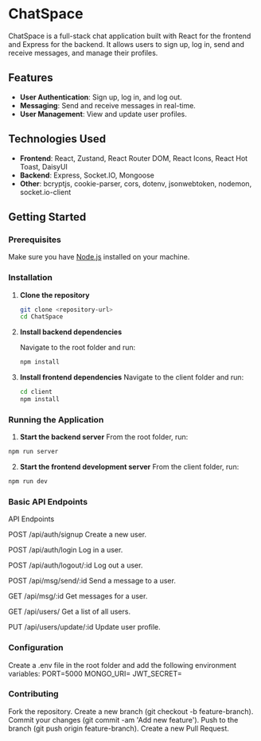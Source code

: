 # ChatSpace

ChatSpace is a full-stack chat application built with React for the frontend and Express for the backend. It allows users to sign up, log in, send and receive messages, and manage their profiles.

## Features

- **User Authentication**: Sign up, log in, and log out.
- **Messaging**: Send and receive messages in real-time.
- **User Management**: View and update user profiles.

## Technologies Used

- **Frontend**: React, Zustand, React Router DOM, React Icons, React Hot Toast, DaisyUI
- **Backend**: Express, Socket.IO, Mongoose
- **Other**: bcryptjs, cookie-parser, cors, dotenv, jsonwebtoken, nodemon, socket.io-client

## Getting Started

### Prerequisites

Make sure you have [Node.js](https://nodejs.org/) installed on your machine.

### Installation

1. **Clone the repository**

   ```bash
   git clone <repository-url>
   cd ChatSpace

   ```

2. **Install backend dependencies**

   Navigate to the root folder and run:

   ```bash
   npm install
   ```

3. **Install frontend dependencies**
   Navigate to the client folder and run:
   ```bash
   cd client
   npm install
   ```

### Running the Application

1. **Start the backend server**
   From the root folder, run:

```bash
npm run server
```

2. **Start the frontend development server**
   From the client folder, run:

```bash
npm run dev
```

### Basic API Endpoints

API Endpoints

POST /api/auth/signup
Create a new user.

POST /api/auth/login
Log in a user.

POST /api/auth/logout/:id
Log out a user.

POST /api/msg/send/:id
Send a message to a user.

GET /api/msg/:id
Get messages for a user.

GET /api/users/
Get a list of all users.

PUT /api/users/update/:id
Update user profile.

### Configuration

Create a .env file in the root folder and add the following environment variables:
PORT=5000
MONGO_URI=<your-mongodb-uri>
JWT_SECRET=<your-jwt-secret>

### Contributing

Fork the repository.
Create a new branch (git checkout -b feature-branch).
Commit your changes (git commit -am 'Add new feature').
Push to the branch (git push origin feature-branch).
Create a new Pull Request.
